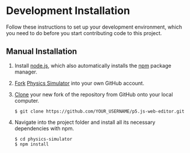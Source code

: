 # Development Installation

Follow these instructions to set up your development environment, which you need to do before you start contributing code to this project.

## Manual Installation

1. Install [node.js](http://nodejs.org/), which also automatically installs the [npm](https://www.npmjs.org) package manager.
2. [Fork](https://help.github.com/articles/fork-a-repo) [Physics Simulator](https://github.com/shanrauf/physics-simulator) into your own GitHub account.
3. [Clone](https://help.github.com/articles/cloning-a-repository/) your new fork of the repository from GitHub onto your local computer. 

   ```
   $ git clone https://github.com/YOUR_USERNAME/p5.js-web-editor.git
   ```

4. Navigate into the project folder and install all its necessary dependencies with npm.
   
   ```
   $ cd physics-simulator
   $ npm install
   ```